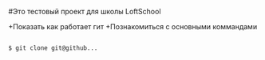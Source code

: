 #Это тестовый проект для школы LoftSchool

+Показать как работает гит
+Познакомиться с основными коммандами

```bash

$ git clone git@github...

```
